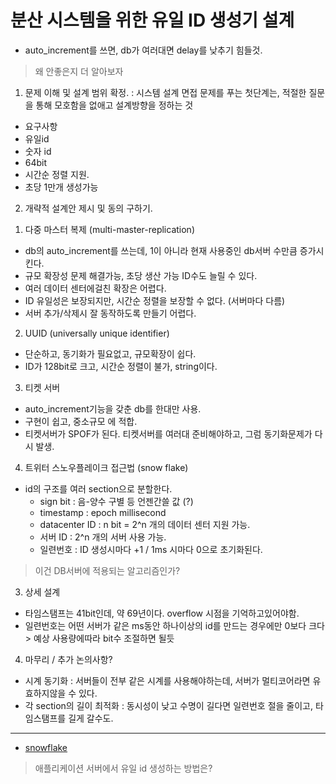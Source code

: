 # 분산 시스템을 위한 유일 ID 생성기 설계
- auto_increment를 쓰면, db가 여러대면 delay를 낮추기 힘들것.
> 왜 안좋은지 더 알아보자 
1. 문제 이해 및 설계 범위 확정.
  : 시스템 설계 면접 문제를 푸는 첫단계는, 적절한 질문을 통해 모호함을 없애고 설계방향을 정하는 것   
  - 요구사항
   - 유일id
   - 숫자 id
   - 64bit
   - 시간순 정렬 지원.
   - 초당 1만개 생성가능
2. 개략적 설계안 제시 및 동의 구하기.
 1) 다중 마스터 복제 (multi-master-replication)
   - db의 auto_increment를 쓰는데, 1이 아니라 현재 사용중인 db서버 수만큼 증가시킨다.
   - 규모 확장성 문제 해결가능, 초당 생산 가능 ID수도 늘릴 수 있다.
   - 여러 데이터 센터에걸친 확장은 어렵다.
   - ID 유일성은 보장되지만, 시간순 정렬을 보장할 수 없다. (서버마다 다름)
   - 서버 추가/삭제시 잘 동작하도록 만들기 어렵다.
 2) UUID (universally unique identifier)
 - 단순하고, 동기화가 필요없고, 규모확장이 쉽다.
 - ID가 128bit로 크고, 시간순 정렬이 불가, string이다.
 3) 티켓 서버
 - auto_increment기능을 갖춘 db를 한대만 사용.
 - 구현이 쉽고, 중소규모 에 적합.
 - 티켓서버가 SPOF가 된다. 티켓서버를 여러대 준비해야하고, 그럼 동기화문제가 다시 발생.
 4)  트위터 스노우플레이크 접근법 (snow flake)
 - id의 구조를 여러 section으로 분할한다.
   -  sign bit : 음-양수 구별 등 언젠간쓸 값 (?)
   - timestamp : epoch millisecond 
   - datacenter ID : n bit =  2^n 개의 데이터 센터 지원 가능.
   - 서버 ID : 2^n 개의 서버 사용 가능.
   - 일련번호 : ID 생성시마다 +1 / 1ms 시마다 0으로 초기화된다.
 > 이건 DB서버에 적용되는 알고리즘인가? 
3. 상세 설계
 - 타임스탬프는 41bit인데, 약 69년이다. overflow 시점을 기억하고있어야함.
 - 일련번호는 어떤 서버가 같은 ms동안 하나이상의 id를 만드는 경우에만 0보다 크다 > 예상 사용량에따라 bit수 조절하면 될듯
4. 마무리 / 추가 논의사항?
  - 시계 동기화 : 서버들이 전부 같은 시계를 사용해야하는데, 서버가 멀티코어라면 유효하지않을 수 있다.
  - 각 section의 길이 최적화 : 동시성이 낮고 수명이 길다면 일련번호 절을 줄이고, 타임스탬프를 길게 갈수도.
---
- [snowflake](https://blog.twitter.com/engineering/en_us/a/2010/announcing-snowflake)

> 애플리케이션 서버에서 유일 id 생성하는 방법은?

